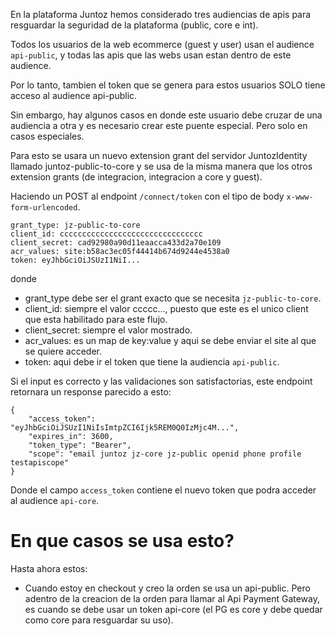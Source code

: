 En la plataforma Juntoz hemos considerado tres audiencias de apis para resguardar la seguridad de la plataforma (public, core e int).

Todos los usuarios de la web ecommerce (guest y user) usan el audience `api-public`, y todas las apis que las webs usan estan dentro de este audience.

Por lo tanto, tambien el token que se genera para estos usuarios SOLO tiene acceso al audience api-public.

Sin embargo, hay algunos casos en donde este usuario debe cruzar de una audiencia a otra y es necesario crear este puente especial. Pero solo en casos especiales.

Para esto se usara un nuevo extension grant del servidor JuntozIdentity llamado juntoz-public-to-core y se usa de la misma manera que los otros extension grants (de integracion, integracion a core y guest).

Haciendo un POST al endpoint `/connect/token` con el tipo de body `x-www-form-urlencoded`.

```
grant_type: jz-public-to-core
client_id: cccccccccccccccccccccccccccccccc
client_secret: cad92980a90d11eaacca433d2a70e109
acr_values: site:b58ac3ec05f44414b674d9244e4538a0
token: eyJhbGciOiJSUzI1NiI...
```
donde
- grant_type debe ser el grant exacto que se necesita `jz-public-to-core`.
- client_id: siempre el valor ccccc..., puesto que este es el unico client que esta habilitado para este flujo.
- client_secret: siempre el valor mostrado.
- acr_values: es un map de key:value y aqui se debe enviar el site al que se quiere acceder.
- token: aqui debe ir el token que tiene la audiencia `api-public`.

Si el input es correcto y las validaciones son satisfactorias, este endpoint retornara un response parecido a esto:

```
{
    "access_token": "eyJhbGciOiJSUzI1NiIsImtpZCI6Ijk5REM0Q0IzMjc4M...",
    "expires_in": 3600,
    "token_type": "Bearer",
    "scope": "email juntoz jz-core jz-public openid phone profile testapiscope"
}
````

Donde el campo `access_token` contiene el nuevo token que podra acceder al audience `api-core`.

# En que casos se usa esto?
Hasta ahora estos:
- Cuando estoy en checkout y creo la orden se usa un api-public. Pero adentro de la creacion de la orden para llamar al Api Payment Gateway, es cuando se debe usar un token api-core (el PG es core y debe quedar como core para resguardar su uso).

